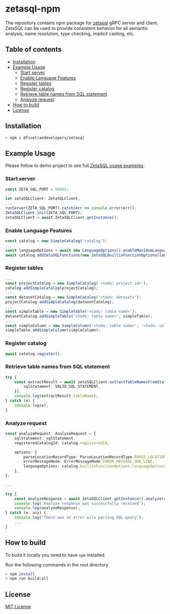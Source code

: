 # zetasql-npm

The repository contains npm package for [zetasql](https://github.com/google/zetasql) gRPC server and client.
ZetaSQL can be used to provide consistent behavior for all semantic analysis, name resolution, type checking, implicit casting, etc.

## Table of contents

* [Installation](#installation)
* [Example Usage](#example-usage)
    * [Start server](#start-server)
    * [Enable Language Features](#enable-language-features)
    * [Register tables](#register-tables)
    * [Register catalog](#register-catalog)
    * [Retrieve table names from SQL statement](#retrieve-table-names-from-sql-statement)
    * [Analyze request](#analyze-request)
* [How to build](#how-to-build)
* [License](#license)

## Installation

```sh
> npm i @fivetrandevelopers/zetasql 
```

## Example Usage

Please follow to demo project to see full [ZetaSQL usage examples](https://github.com/fivetran/zetasql-npm-examples).

### Start server

```typescript
const ZETA_SQL_PORT = 50005;
...
let zetaSQLClient: ZetaSQLClient;
...
runServer(ZETA_SQL_PORT).catch(err => console.error(err));
ZetaSQLClient.init(ZETA_SQL_PORT);
zetaSQLClient = await ZetaSQLClient.getInstance();
```

### Enable Language Features

```typescript
const catalog = new SimpleCatalog('catalog');
...
const languageOptions = await new LanguageOptions().enableMaximumLanguageFeatures();
await catalog.addZetaSQLFunctions(new ZetaSQLBuiltinFunctionOptions(languageOptions));
```

### Register tables

```typescript
...
const projectCatalog = new SimpleCatalog('<todo: project id>');
catalog.addSimpleCatalog(projectCatalog);
...
const datasetCatalog = new SimpleCatalog('<todo: dataset>');
projectCatalog.addSimpleCatalog(datasetCatalog);
...
const simpleTable = new SimpleTable('<todo: table name>');
datasetCatalog.addSimpleTable('<todo: table name>', simpleTable);
...
const simpleColumn = new SimpleColumn('<todo: table name>', '<todo: column name>', new SimpleType(<todo: column type, e.g. TypeKind.TYPE_INT64>));
simpleTable.addSimpleColumn(simpleColumn);
```

### Register catalog

```typescript
await catalog.register();
```

### Retrieve table names from SQL statement

```typescript
try {
    const extractResult = await zetaSQLClient.extractTableNamesFromStatement({
        sqlStatement: VALID_SQL_STATEMENT,
    });
    console.log(extractResult.tableName);
} catch (e) {
    console.log(e);
}
```

### Analyze request

```typescript
const analyzeRequest: AnalyzeRequest = {
    sqlStatement: sqlStatement,
    registeredCatalogId: catalog.registeredId,

    options: {
        parseLocationRecordType: ParseLocationRecordType.PARSE_LOCATION_RECORD_CODE_SEARCH,
        errorMessageMode: ErrorMessageMode.ERROR_MESSAGE_ONE_LINE,
        languageOptions: catalog.builtinFunctionOptions.languageOptions,
    },
};

...

try {
    const analyzeResponse = await ZetaSQLClient.getInstance().analyze(analyzeRequest);
    console.log('Analyze response was successfully received');
    console.log(analyzeResponse);
} catch (e: any) {
    console.log('There was an error wile parsing SQL query');
    ...
}
```

## How to build

To build it locally you need to have `npm` installed.

Run the following commands in the root directory

```sh
> npm install
> npm run build:all
```

## License

[MIT License](https://github.com/fivetran/zetasql-npm/blob/master/LICENSE)
